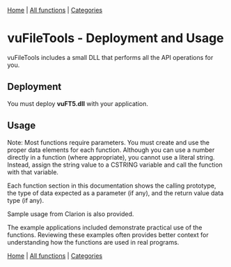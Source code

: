 [Home](../index.md) | [All functions](functions/index.md) | [Categories](categories/index.md)


# vuFileTools - Deployment and Usage

vuFileTools includes a small DLL that performs all the API operations for you.

## Deployment

You must deploy **vuFT5.dll** with your application.

## Usage

Note: Most functions require parameters. You must create and use the proper data elements for each function. Although you can use a number directly in a function (where appropriate), you cannot use a literal string. Instead, assign the string value to a CSTRING variable and call the function with that variable.

Each function section in this documentation shows the calling prototype, the type of data expected as a parameter (if any), and the return value data type (if any).

Sample usage from Clarion is also provided.

The example applications included demonstrate practical use of the functions. Reviewing these examples often provides better context for understanding how the functions are used in real programs.

[Home](../index.md) | [All functions](functions/index.md) | [Categories](categories/index.md)

